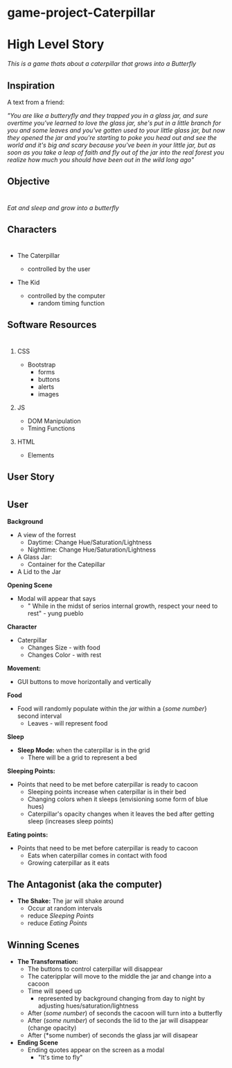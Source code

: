# game-project-Caterpillar


# High Level Story
*This is a game thats about a caterpillar that grows into a Butterfly*

## Inspiration

A text from a friend:

*"You are like a butteryfly and they trapped you in a glass jar, and sure overtime you've learned to love the glass jar, she's put in a little branch for you and some leaves and you've gotten used to your little glass jar, but now they opened the jar and you're starting to poke you head out and see the world and it's big and scary because you've been in your little jar, but as soon as you take a leap of faith and fly out of the jar into the real forest you realize how much you should have been out in the wild long ago"*



## Objective
#
 *Eat and sleep and grow into a butterfly*

## Characters
#
- The Caterpillar
     - controlled by the user

- The Kid
     - controlled by the computer
        - random timing function

## Software Resources
#
1. CSS
    - Bootstrap
        - forms
        - buttons
        - alerts
        - images

2. JS
    - DOM Manipulation
    - Tming Functions

3. HTML
    - Elements

## User Story
#
## User

**Background**
 - A view of the forrest
     - Daytime: Change Hue/Saturation/Lightness
     - Nighttime: Change  Hue/Saturation/Lightness
 - A Glass Jar:
     - Container for the Catepillar
 - A Lid to the Jar

 **Opening Scene**
  - Modal will appear that says
     -  " While in the midst of serios internal growth, respect your need to rest" - yung pueblo 

 **Character**
  - Caterpillar
     - Changes Size - with food
     - Changes Color - with rest

**Movement:**
   -  GUI buttons to move horizontally and vertically

**Food**
 - Food will randomly populate within the *jar* within a {*some number*} second interval
     - Leaves - will represent food

 **Sleep**
 - **Sleep Mode:** when the caterpillar is in the grid
    - There will be a grid to represent a bed

  **Sleeping Points:**
  - Points that need to be met before caterpillar is ready to cacoon
    - Sleeping points increase when caterpillar is in their bed
    - Changing colors when it sleeps (envisioning some form of blue hues)
    - Caterpillar's opacity changes when it leaves the bed after getting sleep (increases sleep points)

  **Eating points:**
  -  Points that need to be met before caterpillar is ready to cacoon
        -  Eats when caterpillar comes in contact with food
        -  Growing caterpillar as it eats

## The Antagonist (aka the computer)
  - **The Shake:** The jar will shake around
     - Occur at random intervals
     -  reduce *Sleeping Points*
     - reduce *Eating Points*

## Winning Scenes
  - **The Transformation:**
     - The buttons to control caterpillar will disappear
     - The cateripplar will move to the middle the jar and change into a cacoon
     - Time will speed up 
        - represented by background changing from day to night by adjusting hues/saturation/lightness 
     - After (*some number*) of seconds the cacoon will turn into a butterfly
    - After (*some number*) of seconds the lid to the jar will disappear (change opacity)
    - After (*some number) of seconds the glass jar will disapear
  - **Ending Scene**
    - Ending quotes appear on the screen as a modal
         - "It's time to fly"



 








